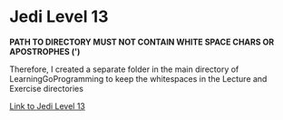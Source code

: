 # Jedi Level 13

**PATH TO DIRECTORY MUST NOT CONTAIN WHITE SPACE CHARS OR APOSTROPHES (')**

Therefore, I created a separate folder in the main directory of LearningGoProgramming to keep the whitespaces in the Lecture and Exercise directories  

[Link to Jedi Level 13](https://github.com/ryanclove/LearningGoProgramming/tree/master/Testing_Lecture_and_Exercises/Jedi_Level_13)